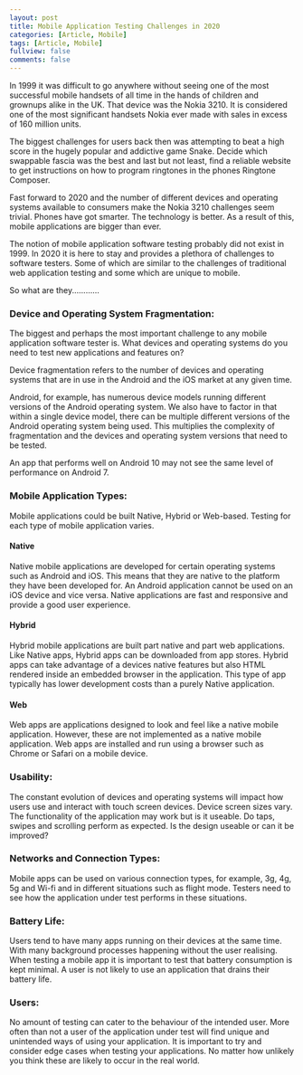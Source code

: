 ```yaml
---
layout: post
title: Mobile Application Testing Challenges in 2020
categories: [Article, Mobile]
tags: [Article, Mobile]
fullview: false
comments: false
---
```


In 1999 it was difficult to go anywhere without seeing one of the most successful mobile handsets of all time in the hands of children and grownups alike in the UK. That device was the Nokia 3210. It is considered one of the most significant handsets Nokia ever made with sales in excess of 160 million units.

The biggest challenges for users back then was attempting to beat a high score in the hugely popular and addictive game Snake. Decide which swappable fascia was the best and last but not least, find a reliable website to get instructions on how to program ringtones in the phones Ringtone Composer.

Fast forward to 2020 and the number of different devices and operating systems available to consumers make the Nokia 3210 challenges seem trivial. Phones have got smarter. The technology is better. As a result of this, mobile applications are bigger than ever.

The notion of mobile application software testing probably did not exist in 1999. In 2020 it is here to stay and provides a plethora of challenges to software testers. Some of which are similar to the challenges of traditional web application testing and some which are unique to mobile.

So what are they............

<H3>Device and Operating System Fragmentation:</H3>

﻿The biggest and perhaps the most important challenge to any mobile application software tester is. What devices and operating systems do you need to test new applications and features on?

Device fragmentation refers to the number of devices and operating systems that are in use in the Android and the iOS market at any given time.

Android, for example, has numerous device models running different versions of the Android operating system. We also have to factor in that within a single device model, there can be multiple different versions of the Android operating system being used. This multiplies the complexity of fragmentation and the devices and operating system versions that need to be tested.

An app that performs well on Android 10 may not see the same level of performance on Android 7.

<h3>Mobile Application Types:</h3>

Mobile applications could be built Native, Hybrid or Web-based. Testing for each type of mobile application varies.

<h4>Native</h4>

Native mobile applications are developed for certain operating systems such as Android and iOS. This means that they are native to the platform they have been developed for. An Android application cannot be used on an iOS device and vice versa. Native applications are fast and responsive and provide a good user experience.

<h4>Hybrid</h4>

Hybrid mobile applications are built part native and part web applications. Like Native apps, Hybrid apps can be downloaded from app stores. Hybrid apps can take advantage of a devices native features but also HTML rendered inside an embedded browser in the application. This type of app typically has lower development costs than a purely Native application. 

<h4>Web</h4>

Web apps are applications designed to look and feel like a native mobile application. However, these are not implemented as a native mobile application. Web apps are installed and run using a browser such as Chrome or Safari on a mobile device. 

<h3>Usability:</h3>

The constant evolution of devices and operating systems will impact how users use and interact with touch screen devices. Device screen sizes vary. The functionality of the application may work but is it useable. Do taps, swipes and scrolling perform as expected. Is the design useable or can it be improved?

<h3>Networks and Connection Types:</h3>

Mobile apps can be used on various connection types, for example, 3g, 4g, 5g and Wi-fi and in different situations such as flight mode. Testers need to see how the application under test performs in these situations. 

<h3>Battery Life:</h3>

Users tend to have many apps running on their devices at the same time. With many background processes happening without the user realising. When testing a mobile app it is important to test that battery consumption is kept minimal. A user is not likely to use an application that drains their battery life.

<h3>Users:</h3>

No amount of testing can cater to the behaviour of the intended user. More often than not a user of the application under test will find unique and unintended ways of using your application. It is important to try and consider edge cases when testing your applications. No matter how unlikely you think these are likely to occur in the real world.

